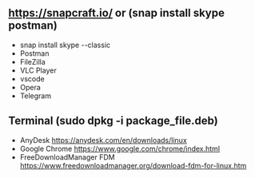 ## https://snapcraft.io/ or (snap install skype postman)
* snap install skype --classic
* Postman
* FileZilla
* VLC Player
* vscode
* Opera
* Telegram


## Terminal (sudo dpkg -i package_file.deb)
* AnyDesk https://anydesk.com/en/downloads/linux
* Google Chrome https://www.google.com/chrome/index.html
* FreeDownloadManager FDM https://www.freedownloadmanager.org/download-fdm-for-linux.htm
